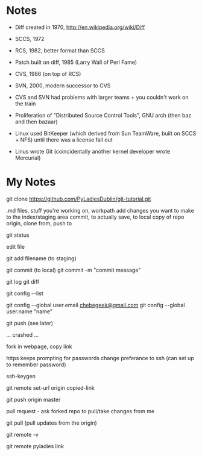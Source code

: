 # Notes

- Diff created in 1970, http://en.wikipedia.org/wiki/Diff

- SCCS, 1972

- RCS, 1982, better format than SCCS

- Patch built on diff, 1985 (Larry Wall of Perl Fame)

- CVS, 1986 (on top of RCS)

- SVN, 2000, modern successor to CVS

- CVS and SVN had problems with larger teams + you couldn't work on the train

- Proliferation of "Distributed Source Control Tools", GNU arch (then baz and then bazaar)

- Linux used BitKeeper (which derived from Sun TeamWare, built on SCCS + NFS) until there was a license fall out

- Linus wrote Git (coincidentally another kernel developer wrote Mercurial)

# My Notes

git clone https://github.com/PyLadiesDublin/git-tutorial.git

.md files, stuff you're working on, workpath
add changes you want to make to the index/staging area
commit, to actually save, to local copy of repo
origin, clone from, push to

git status

edit file

git add filename (to staging)

git commit (to local)
git commit -m "commit message"

git log
git diff

git config --list

git config --global user.email chebegeek@gmail.com
git config --global user.name "name"

git push (see later)

... crashed ...

fork in webpage, copy link

https keeps prompting for passwords
change preferance to ssh (can set up to remember password)

ssh-keygen

git remote set-url origin copied-link

git push origin master

pull request - ask forked repo to pull/take changes from me


git pull (pull updates from the origin)

git remote -v

git remote pyladies link
